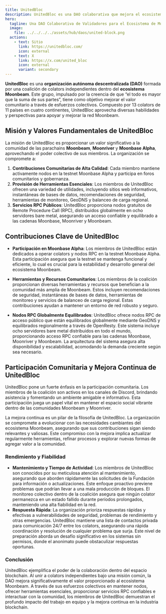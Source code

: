 ```yaml
---
title: UnitedBloc
description: UnitedBloc es una DAO colaborativa que mejora el ecosistema de Moonbeam con herramientas, participación comunitaria y servicios RPC globalmente equilibrados.
hero:
  tagline: Una DAO Colaborativa de Validadores para el Ecosistema de Moonbeam.
  image: 
    file: ../../../../assets/hub/daos/united-block.png
  actions:
    - text: Sitio
      link: https://unitedbloc.com/
      icon: external
    - text: X
      link: https://x.com/united_bloc
      icon: external
      variant: secondary
---
```


**UnitedBloc** es una **organización autónoma descentralizada (DAO)** formada por una coalición de colators independientes dentro del **ecosistema Moonbeam**. Este grupo, impulsado por la creencia de que “el todo es mayor que la suma de sus partes”, tiene como objetivo mejorar el valor comunitario a través de esfuerzos colectivos. Compuesto por 13 colators de 11 países en cuatro continentes, UnitedBloc aprovecha diversas habilidades y perspectivas para apoyar y mejorar la red Moonbeam.

## Misión y Valores Fundamentales de UnitedBloc
La misión de UnitedBloc es proporcionar un valor significativo a la comunidad de las parachains **Moonbeam**, **Moonriver** y **Moonbase Alpha**, aprovechando el poder colectivo de sus miembros. La organización se compromete a:
1. **Contribuciones Comunitarias de Alta Calidad**: Cada miembro mantiene activamente nodos en la testnet Moonbase Alpha y participa en foros comunitarios y gobernanza.
2. **Provisión de Herramientas Esenciales**: Los miembros de UnitedBloc ofrecen una variedad de utilidades, incluyendo sitios web informativos, instantáneas de bases de datos, recomendaciones de seguridad, herramientas de monitoreo, GeoDNS y balanceo de carga regional.
3. **Servicios RPC Públicos**: UnitedBloc proporciona nodos gratuitos de Remote Procedure Call (RPC), distribuidos globalmente en ocho servidores bare metal, asegurando un acceso confiable y equilibrado a las cadenas Moonbase, Moonriver y Moonbeam.

## Contribuciones Clave de UnitedBloc
- **Participación en Moonbase Alpha**: Los miembros de UnitedBloc están dedicados a operar colators y nodos RPC en la testnet Moonbase Alpha. Esta participación asegura que la testnet se mantenga funcional y eficiente, lo cual es crucial para la estabilidad y desarrollo general del ecosistema Moonbeam.
- **Herramientas y Recursos Comunitarios**: Los miembros de la coalición proporcionan diversas herramientas y recursos que benefician a la comunidad más amplia de Moonbeam. Estos incluyen recomendaciones de seguridad, instantáneas de bases de datos, herramientas de monitoreo y servicios de balanceo de carga regional. Estas contribuciones ayudan a mantener un entorno de red robusto y seguro.

- **Nodos RPC Globalmente Equilibrados**: UnitedBloc ofrece nodos RPC de acceso público que están equilibrados globalmente mediante GeoDNS y equilibrados regionalmente a través de OpenResty. Este sistema incluye ocho servidores bare metal distribuidos en todo el mundo, proporcionando acceso RPC confiable para las cadenas Moonbase, Moonriver y Moonbeam. La arquitectura del sistema asegura alta disponibilidad y escalabilidad, acomodando la demanda creciente según sea necesario.

## Participación Comunitaria y Mejora Continua de UnitedBloc
UnitedBloc pone un fuerte énfasis en la participación comunitaria. Los miembros de la coalición son activos en los canales de Discord, brindando asistencia y fomentando un ambiente amigable e informativo. Esta participación juega un papel vital en mantener el espacio social vibrante dentro de las comunidades Moonbeam y Moonriver.

La mejora continua es un pilar de la filosofía de UnitedBloc. La organización se compromete a evolucionar con las necesidades cambiantes del ecosistema Moonbeam, asegurando que sus contribuciones sigan siendo relevantes y valiosas. Este compromiso con la mejora implica actualizar regularmente herramientas, refinar procesos y explorar nuevas formas de agregar valor a la comunidad.

### Rendimiento y Fiabilidad
- **Mantenimiento y Tiempo de Actividad**: Los miembros de UnitedBloc son conocidos por su meticulosa atención al mantenimiento, asegurando que aborden rápidamente las solicitudes de la Fundación para información o actualizaciones. Este enfoque proactivo previene problemas que podrían llevar a una mala producción de bloques. El monitoreo colectivo dentro de la coalición asegura que ningún colator permanezca en un estado fallido durante períodos prolongados, manteniendo una alta fiabilidad en la red.
- **Respuesta Rápida**: La organización prioriza respuestas rápidas y efectivas a vulnerabilidades de seguridad, problemas de rendimiento y otras emergencias. UnitedBloc mantiene una lista de contactos privada para comunicación 24/7 entre los colators, asegurando una rápida coordinación y resolución de cualquier problema que surja. Este nivel de preparación aborda un desafío significativo en los sistemas sin permisos, donde el anonimato puede obstaculizar respuestas oportunas.

### Conclusión
UnitedBloc ejemplifica el poder de la colaboración dentro del espacio blockchain. Al unir a colators independientes bajo una misión común, la DAO mejora significativamente el valor proporcionado al ecosistema Moonbeam. A través de sus esfuerzos colectivos en mantener nodos, ofrecer herramientas esenciales, proporcionar servicios RPC confiables e interactuar con la comunidad, los miembros de UnitedBloc demuestran el profundo impacto del trabajo en equipo y la mejora continua en la industria blockchain.

